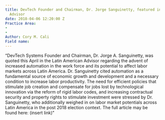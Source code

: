 ```yaml
---
title: DevTech Founder and Chairman, Dr. Jorge Sanguinetty, featured in Latin American
  Advisor
date: 2018-04-06 12:20:00 Z
Practice Area:
- 
- 
Author: Cory M. Cali
Field name: 
---
```


“DevTech Systems Founder and Chairman, Dr. Jorge A. Sanguinetty, was quoted this April in the Latin American Advisor regarding the advent of increased automation in the work force and its potential to affect labor markets across Latin America.  Dr. Sanguinetty cited automation as a fundamental source of economic growth and development and a necessary condition to increase labor productivity. The need for efficient policies that stimulate job creation and compensate for jobs lost by technological innovation via the reform of rigid labor codes, and increasing contractual security and property rights to stimulate investment were stressed by Dr. Sanguinetty, who additionally weighed in on labor market potentials across Latin America in the post 2018 election context. The full article may be found here: (insert link)"